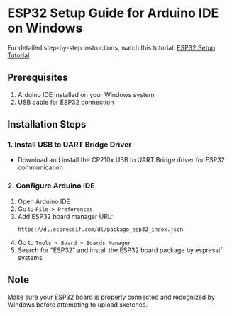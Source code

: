 # ESP32 Setup Guide for Arduino IDE on Windows

For detailed step-by-step instructions, watch this tutorial:
[ESP32 Setup Tutorial](https://youtu.be/DjfjECHtLg4)

## Prerequisites
1. Arduino IDE installed on your Windows system
2. USB cable for ESP32 connection

## Installation Steps

### 1. Install USB to UART Bridge Driver
- Download and install the CP210x USB to UART Bridge driver for ESP32 communication

### 2. Configure Arduino IDE
1. Open Arduino IDE
2. Go to `File > Preferences`
3. Add ESP32 board manager URL:
    ```
    https://dl.espressif.com/dl/package_esp32_index.json
    ```
4. Go to `Tools > Board > Boards Manager`
5. Search for "ESP32" and install the ESP32 board package by espressif systems

## Note
Make sure your ESP32 board is properly connected and recognized by Windows before attempting to upload sketches.

